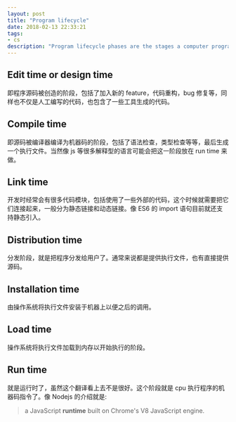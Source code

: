 ```yaml
---
layout: post
title: "Program lifecycle"
date: 2018-02-13 22:33:21
tags:
- cs
description: "Program lifecycle phases are the stages a computer program undergoes, from initial creation to deployment and execution."
---
```


## Edit time or design time

即程序源码被创造的阶段，包括了加入新的 feature，代码重构，bug 修复等，同样也不仅是人工编写的代码，也包含了一些工具生成的代码。

## Compile time

即源码被编译器编译为机器码的阶段，包括了语法检查，类型检查等等，最后生成一个执行文件。当然像 js 等很多解释型的语言可能会把这一阶段放在 run time 来做。

## Link time

开发时经常会有很多代码模块，包括使用了一些外部的代码，这个时候就需要把它们连接起来，一般分为静态链接和动态链接。像 ES6 的 import 语句目前就还支持静态引入。

## Distribution time

分发阶段，就是把程序分发给用户了。通常来说都是提供执行文件，也有直接提供源码。

## Installation time

由操作系统将执行文件安装于机器上以便之后的调用。

## Load time

操作系统将执行文件加载到内存以开始执行的阶段。

## Run time

就是运行时了，虽然这个翻译看上去不是很好。这个阶段就是 cpu 执行程序的机器码指令了。像 Nodejs 的介绍就是:

> a JavaScript **runtime** built on Chrome's V8 JavaScript engine.
